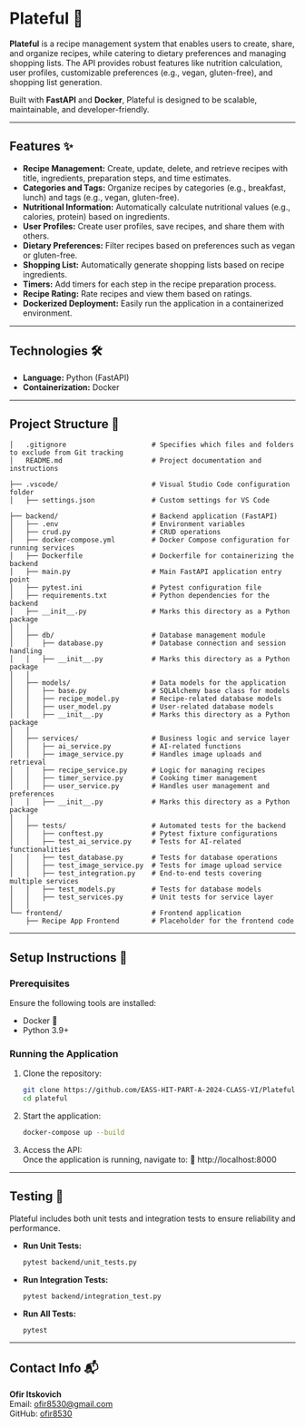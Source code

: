 # **Plateful** 🍲

**Plateful** is a recipe management system that enables users to create, share, and organize recipes, while catering to dietary preferences and managing shopping lists. The API provides robust features like nutrition calculation, user profiles, customizable preferences (e.g., vegan, gluten-free), and shopping list generation.

Built with **FastAPI** and **Docker**, Plateful is designed to be scalable, maintainable, and developer-friendly.

---

## **Features** ✨

- **Recipe Management:** Create, update, delete, and retrieve recipes with title, ingredients, preparation steps, and time estimates.
- **Categories and Tags:** Organize recipes by categories (e.g., breakfast, lunch) and tags (e.g., vegan, gluten-free).
- **Nutritional Information:** Automatically calculate nutritional values (e.g., calories, protein) based on ingredients.
- **User Profiles:** Create user profiles, save recipes, and share them with others.
- **Dietary Preferences:** Filter recipes based on preferences such as vegan or gluten-free.
- **Shopping List:** Automatically generate shopping lists based on recipe ingredients.
- **Timers:** Add timers for each step in the recipe preparation process.
- **Recipe Rating:** Rate recipes and view them based on ratings.
- **Dockerized Deployment:** Easily run the application in a containerized environment.

---

## **Technologies** 🛠️

- **Language:** Python (FastAPI)
- **Containerization:** Docker

---

## **Project Structure** 📂

```plaintext
│   .gitignore                     # Specifies which files and folders to exclude from Git tracking
│   README.md                      # Project documentation and instructions
  
├── .vscode/                       # Visual Studio Code configuration folder 
│   ├── settings.json              # Custom settings for VS Code 
  
├── backend/                       # Backend application (FastAPI)
│   ├── .env                       # Environment variables 
│   ├── crud.py                    # CRUD operations
│   ├── docker-compose.yml         # Docker Compose configuration for running services
│   ├── Dockerfile                 # Dockerfile for containerizing the backend
│   ├── main.py                    # Main FastAPI application entry point
│   ├── pytest.ini                 # Pytest configuration file
│   ├── requirements.txt           # Python dependencies for the backend
│   ├── __init__.py                # Marks this directory as a Python package
│   │     
│   ├── db/                        # Database management module
│   │   ├── database.py            # Database connection and session handling
│   │   ├── __init__.py            # Marks this directory as a Python package
│   │     
│   ├── models/                    # Data models for the application
│   │   ├── base.py                # SQLAlchemy base class for models
│   │   ├── recipe_model.py        # Recipe-related database models
│   │   ├── user_model.py          # User-related database models
│   │   ├── __init__.py            # Marks this directory as a Python package
│   │     
│   ├── services/                  # Business logic and service layer
│   │   ├── ai_service.py          # AI-related functions 
│   │   ├── image_service.py       # Handles image uploads and retrieval
│   │   ├── recipe_service.py      # Logic for managing recipes
│   │   ├── timer_service.py       # Cooking timer management
│   │   ├── user_service.py        # Handles user management and preferences
│   │   ├── __init__.py            # Marks this directory as a Python package
│   │ 
│   ├── tests/                     # Automated tests for the backend
│   │   ├── conftest.py            # Pytest fixture configurations
│   │   ├── test_ai_service.py     # Tests for AI-related functionalities
│   │   ├── test_database.py       # Tests for database operations
│   │   ├── test_image_service.py  # Tests for image upload service
│   │   ├── test_integration.py    # End-to-end tests covering multiple services
│   │   ├── test_models.py         # Tests for database models
│   │   ├── test_services.py       # Unit tests for service layer
│   │
└── frontend/                      # Frontend application 
    ├── Recipe App Frontend        # Placeholder for the frontend code 

```

---

## **Setup Instructions** 🚀

### **Prerequisites**

Ensure the following tools are installed:

- Docker 🐳
- Python 3.9+

### **Running the Application**

1. Clone the repository:
   ```bash
   git clone https://github.com/EASS-HIT-PART-A-2024-CLASS-VI/Plateful-ofir
   cd plateful
   ```

2. Start the application:
   ```bash
   docker-compose up --build
   ```
3. Access the API:  
   Once the application is running, navigate to: 🔗 http://localhost:8000

---

## **Testing** 🧪

Plateful includes both unit tests and integration tests to ensure reliability and performance.

- **Run Unit Tests:**
  ```bash
  pytest backend/unit_tests.py
  ```
- **Run Integration Tests:**
  ```bash
  pytest backend/integration_test.py
  ```
- **Run All Tests:**
  ```bash
  pytest
  ```

---

## **Contact Info** 📬

**Ofir Itskovich**  
 Email: ofir8530@gmail.com  
 GitHub: [ofir8530](https://github.com/ofir8530)
